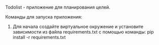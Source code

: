 Todolist - приложение для планирования целей.

Команды для запуска приложения:

1. Для начала создайте виртуальное окружение и установите зависимости из файла
requirements.txt с помощью команды:
    pip install -r requirements.txt

